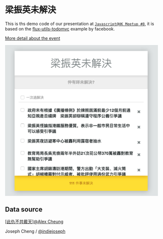 # 梁振英未解決
This is ths demo code of our presentation at  [`Javascript@HK Meetup #8`](https://www.eventbrite.com/e/redux-with-angularjs-onesky-office-in-cantonese-tickets-24532873485?aff=es2), it is based on the [flux-utils-todomvc](https://github.com/facebook/flux/tree/master/examples/flux-utils-todomvc) example by facebook.

[More detail about the event](https://docs.google.com/document/d/1C16HE4XOx_wUF_OW1HKcIiDc6kaPOjmCNYUAUW364qg/edit)

![梁振英未解決](https://raw.githubusercontent.com/indiejoseph/689-unsolved/master/preview.png)

## Data source
[[此仇不共戴天]@Alex Cheung](https://www.facebook.com/cheungchun.alex/posts/10153851949419098)

Joseph Cheng / [@indiejoseph](https://github.com/indiejoseph)
